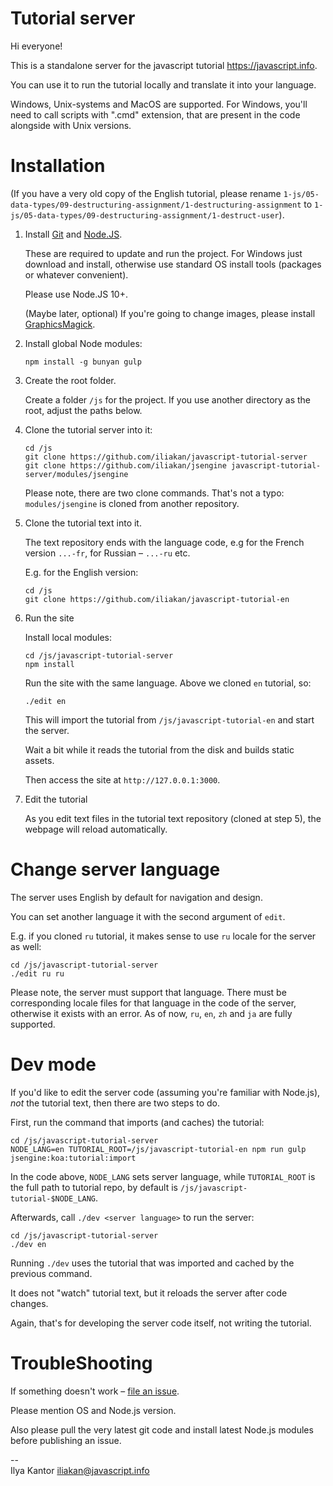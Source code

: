 # Tutorial server

Hi everyone!

This is a standalone server for the javascript tutorial https://javascript.info.

You can use it to run the tutorial locally and translate it into your language.

Windows, Unix-systems and MacOS are supported. For Windows, you'll need to call scripts with ".cmd" extension, that are present in the code alongside with Unix versions. 

# Installation

(If you have a very old copy of the English tutorial, please rename `1-js/05-data-types/09-destructuring-assignment/1-destructuring-assignment` to `1-js/05-data-types/09-destructuring-assignment/1-destruct-user`).


1. Install [Git](https://git-scm.com/downloads) and [Node.JS](https://nodejs.org).

    These are required to update and run the project.
    For Windows just download and install, otherwise use standard OS install tools (packages or whatever convenient).
    
    Please use Node.JS 10+. 
    
    (Maybe later, optional) If you're going to change images, please install [GraphicsMagick](http://www.graphicsmagick.org/).

2. Install global Node modules:

    ```
    npm install -g bunyan gulp
    ```

3. Create the root folder.

    Create a folder `/js` for the project. If you use another directory as the root, adjust the paths below.

4. Clone the tutorial server into it:

    ```
    cd /js
    git clone https://github.com/iliakan/javascript-tutorial-server
    git clone https://github.com/iliakan/jsengine javascript-tutorial-server/modules/jsengine
    ```

    Please note, there are two clone commands. That's not a typo: `modules/jsengine` is cloned from another repository.

5. Clone the tutorial text into it.

    The text repository ends with the language code, e.g for the French version `...-fr`, for Russian – `...-ru` etc.
    
    E.g. for the English version:
    ```
    cd /js
    git clone https://github.com/iliakan/javascript-tutorial-en
    ```

6. Run the site

    Install local modules:

    ```
    cd /js/javascript-tutorial-server
    npm install
    ```
    
    Run the site with the same language. Above we cloned `en` tutorial, so:

    ```
    ./edit en
    ```

    This will import the tutorial from `/js/javascript-tutorial-en` and start the server.

    Wait a bit while it reads the tutorial from the disk and builds static assets.

    Then access the site at `http://127.0.0.1:3000`.

7. Edit the tutorial

    As you edit text files in the tutorial text repository (cloned at step 5), 
    the webpage will reload automatically. 

    
# Change server language

The server uses English by default for navigation and design.

You can set another language it with the second argument of `edit`.

E.g. if you cloned `ru` tutorial, it makes sense to use `ru` locale for the server as well:

```
cd /js/javascript-tutorial-server
./edit ru ru
```

Please note, the server must support that language. There must be corresponding locale files for that language in the code of the server, otherwise it exists with an error. As of now, `ru`, `en`, `zh` and `ja` are fully supported.
    
# Dev mode

If you'd like to edit the server code (assuming you're familiar with Node.js), *not* the tutorial text, then there are two steps to do.

First, run the command that imports (and caches) the tutorial:

```
cd /js/javascript-tutorial-server
NODE_LANG=en TUTORIAL_ROOT=/js/javascript-tutorial-en npm run gulp jsengine:koa:tutorial:import
``` 

In the code above, `NODE_LANG` sets server language, while `TUTORIAL_ROOT` is the full path to tutorial repo, by default is `/js/javascript-tutorial-$NODE_LANG`.

Afterwards, call `./dev <server language>` to run the server:

```
cd /js/javascript-tutorial-server
./dev en
```

Running `./dev` uses the tutorial that was imported and cached by the previous command. 

It does not "watch" tutorial text, but it reloads the server after code changes.
 
Again, that's for developing the server code itself, not writing the tutorial.
    
# TroubleShooting

If something doesn't work – [file an issue](https://github.com/iliakan/javascript-tutorial-server/issues/new).

Please mention OS and Node.js version.

Also please pull the very latest git code and install latest Node.js modules before publishing an issue.

--  
Ilya Kantor 
iliakan@javascript.info
